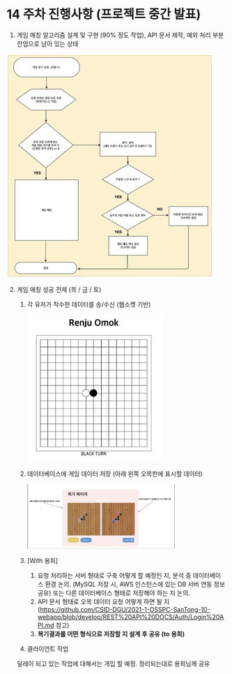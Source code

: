# 14 주차 진행사항 (프로젝트 중간 발표)



1. 게임 매칭 알고리즘 설계 및 구현 (90% 정도 작업), API 문서 제작, 예외 처리 부분 잔업으로 남아 있는 상태

<img src="../imgs/14week0.png" alt="image-20210526141822202" style="zoom: 50%;" />



2. 게임 매칭 성공 전제 (목 / 금 / 토) 

   1. 각 유저가 착수한 데이터를 송/수신 (웹소켓 기반)

      <img src="../imgs/14week1.png" alt="image-20210526142103231" style="zoom:33%;" />

   2. 데이터베이스에 게임 데이터 저장 (아래 왼쪽 오목판에 표시할 데이터) 

      <img src="../imgs/14week2.png" alt="image-20210526144039040" style="zoom: 33%;" />

   3. [With 용희] 

      1. 요청 처리하는 서버 형태로 구축 어떻게 할 예정인 지, 분석 중 데이터베이스 환경 논의. (MySQL 저장 시, AWS 인스턴스에 있는 DB 서버 연동 정보 공유) 또는 다른 데이터베이스 형태로 저장해야 하는 지 논의. 
      2. API 문서 형태로 오목 데이터 요청 어떻게 하면 될 지 (https://github.com/CSID-DGU/2021-1-OSSPC-SanTong-10-webapp/blob/develop/REST%20API%20DOCS/Auth/Login%20API.md 참고)
      3. **복기결과를 어떤 형식으로 저장할 지 설계 후 공유 (to 용희)**

   4.  클라이언트 작업 

      딜레이 되고 있는 작업에 대해서는 개입 할 예정. 정리되는대로 용희님께 공유